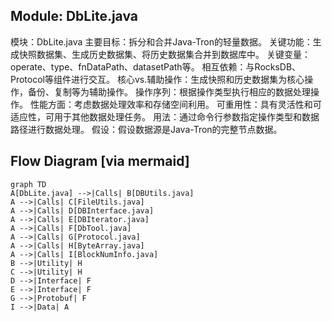 ## Module: DbLite.java
模块：DbLite.java
主要目标：拆分和合并Java-Tron的轻量数据。
关键功能：生成快照数据集、生成历史数据集、将历史数据集合并到数据库中。
关键变量：operate、type、fnDataPath、datasetPath等。
相互依赖：与RocksDB、Protocol等组件进行交互。
核心vs.辅助操作：生成快照和历史数据集为核心操作，备份、复制等为辅助操作。
操作序列：根据操作类型执行相应的数据处理操作。
性能方面：考虑数据处理效率和存储空间利用。
可重用性：具有灵活性和可适应性，可用于其他数据处理任务。
用法：通过命令行参数指定操作类型和数据路径进行数据处理。
假设：假设数据源是Java-Tron的完整节点数据。
## Flow Diagram [via mermaid]
```mermaid
graph TD
A[DbLite.java] -->|Calls| B[DBUtils.java]
A -->|Calls| C[FileUtils.java]
A -->|Calls| D[DBInterface.java]
A -->|Calls| E[DBIterator.java]
A -->|Calls| F[DbTool.java]
A -->|Calls| G[Protocol.java]
A -->|Calls| H[ByteArray.java]
A -->|Calls| I[BlockNumInfo.java]
B -->|Utility| H
C -->|Utility| H
D -->|Interface| F
E -->|Interface| F
G -->|Protobuf| F
I -->|Data| A
```
